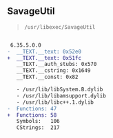 ## SavageUtil

> `/usr/libexec/SavageUtil`

```diff

 6.35.5.0.0
-  __TEXT.__text: 0x52e0
+  __TEXT.__text: 0x51fc
   __TEXT.__auth_stubs: 0x570
   __TEXT.__cstring: 0x1649
   __TEXT.__const: 0x82

   - /usr/lib/libSystem.B.dylib
   - /usr/lib/libamsupport.dylib
   - /usr/lib/libc++.1.dylib
-  Functions: 47
+  Functions: 58
   Symbols:   106
   CStrings:  217
 

```
